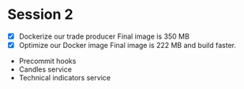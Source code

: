 # Session 2

- [x] Dockerize our trade producer
    Final image is 350 MB
- [x] Optimize our Docker image
    Final image is 222 MB and build faster.
- Precommit hooks
- Candles service
- Technical indicators service